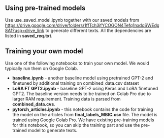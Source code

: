 ## Using pre-trained models

Use use_saved_model.ipynb together with our saved models from https://drive.google.com/drive/folders/1ffTch3jfYCOGON4Tefq1nxdoSWEdg8A1?usp=drive_link to generate different texts. All the dependencies are listed in **saved_req.txt**.

## Training your own model

Use one of the following notebooks to train your own model. We would typically run them on Google Colab. 
- **baseline.ipynb** - another baseline model using pretrained GPT-2 and finetuned by additional training on combined_data.csv dataset
- **LoRA FT GPT2.ipynb** - baseline GPT-2 using Keras and LoRA finetuned GPT2. The baseline version needs to be trained on Colab Pro due to larger RAM requirement. Training data is parsed from **combined_data.cvs**. 
- **pytorch_articles.ipynb** - this notebook contains the code for training the model on the articles from **final_labels_MBIC.csv** file. The model is trained using Google Colab Pro. We have existing pre-training models for this notebook, so you can skip the training part and use the pre-trained model to generate texts.